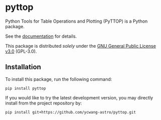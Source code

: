 # pyttop
Python Tools for Table Operations and Plotting (PyTTOP) is a Python package.

See the [documentation](https://pyttop.readthedocs.io/) for details.

This package is distributed *solely* under the [GNU General Public License v3.0](https://www.gnu.org/licenses/gpl-3.0.html) (GPL-3.0). 

## Installation

To install this package, run the following command: 
```
pip install pyttop
```
If you would like to try the latest development version, you may directly install from the project repository by:
```
pip install git+https://github.com/ycwang-astro/pyttop.git
```
